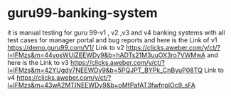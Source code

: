 # guru99-banking-system
it is manual testing for guru 99-v1 , v2 ,v3 and v4 banking systems with all test cases for manager portal and bug reports and here is the 
Link of v1 https://demo.guru99.com/V1/ 
Link to v2 https://clicks.aweber.com/y/ct/?l=IFMzs&m=44yosWUiZEEWDy9&b=hADTs21M3uuOX3ro7VWMwA and here is the 
Link to v3 https://clicks.aweber.com/y/ct/?l=IFMzs&m=42YUgdy7NEEWDy9&b=5PQJPT_BYPk_CnByuP08TQ
Link to v4 https://clicks.aweber.com/y/ct/?l=IFMzs&m=43wA2MTINEEWDy9&b=oMfPafAT3fwfnplOc9_sFA
